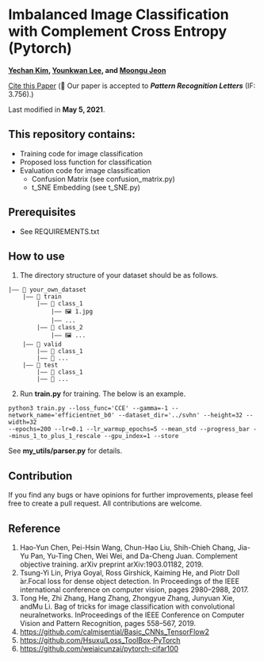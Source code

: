 # Imbalanced Image Classification with Complement Cross Entropy (Pytorch)
**[Yechan Kim](https://github.com/unique-chan), [Younkwan Lee](https://github.com/brightyoun), and [Moongu Jeon](https://scholar.google.co.kr/citations?user=zfngGSkAAAAJ&hl=ko&oi=ao)**

[Cite this Paper](https://arxiv.org/abs/2009.02189) (🎉 Our paper is accepted to ***Pattern Recognition Letters*** (IF: 3.756).)

Last modified in **May 5, 2021**.

## This repository contains:
- Training code for image classification
- Proposed loss function for classification 
- Evaluation code for image classification
	- Confusion Matrix (see confusion_matrix.py)
	- t_SNE Embedding (see t_SNE.py)

## Prerequisites
* See REQUIREMENTS.txt

## How to use
1. The directory structure of your dataset should be as follows.
~~~
|—— 📁 your_own_dataset
	|—— 📁 train
		|—— 📁 class_1
			|—— 🖼️ 1.jpg
			|—— ...
		|—— 📁 class_2 
			|—— 🖼️ ...
	|—— 📁 valid
		|—— 📁 class_1
		|—— 📁 ... 
	|—— 📁 test
		|—— 📁 class_1
		|—— 📁 ... 
~~~

2. Run **train.py** for training. The below is an example.
~~~ME
python3 train.py --loss_func='CCE' --gamma=-1 --network_name='efficientnet_b0' --dataset_dir='../svhn' --height=32 --width=32 
--epochs=200 --lr=0.1 --lr_warmup_epochs=5 --mean_std --progress_bar --minus_1_to_plus_1_rescale --gpu_index=1 --store
~~~
See **my_utils/parser.py** for details.


## Contribution
If you find any bugs or have opinions for further improvements, please feel free to create a pull request. All contributions are welcome.

## Reference
1. Hao-Yun Chen, Pei-Hsin Wang, Chun-Hao Liu, Shih-Chieh Chang, Jia-Yu Pan, Yu-Ting Chen, Wei Wei, and Da-Cheng Juan. Complement objective training. arXiv preprint arXiv:1903.01182, 2019.
2. Tsung-Yi Lin, Priya Goyal, Ross Girshick, Kaiming He, and Piotr Doll ́ar.Focal  loss  for  dense  object  detection. In Proceedings  of  the  IEEE international conference on computer vision, pages 2980–2988, 2017.
3. Tong He, Zhi Zhang, Hang Zhang, Zhongyue Zhang, Junyuan Xie, andMu Li.  Bag of tricks for image classification with convolutional neuralnetworks.  InProceedings of the IEEE Conference on Computer Vision and Pattern Recognition, pages 558–567, 2019.
4. https://github.com/calmisential/Basic_CNNs_TensorFlow2
5. https://github.com/Hsuxu/Loss_ToolBox-PyTorch
6. https://github.com/weiaicunzai/pytorch-cifar100
